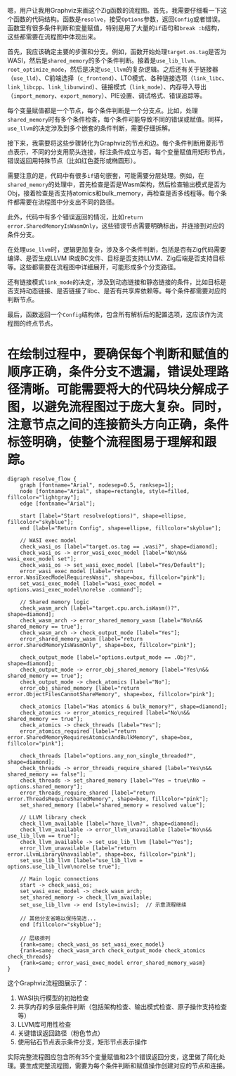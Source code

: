 嗯，用户让我用Graphviz来画这个Zig函数的流程图。首先，我需要仔细看一下这个函数的代码结构。函数是`resolve`，接受`Options`参数，返回`Config`或者错误。函数里有很多条件判断和变量赋值，特别是用了大量的`if`语句和`break :b`结构，这些都需要在流程图中体现出来。

首先，我应该确定主要的步骤和分支。例如，函数开始处理`target.os.tag`是否为WASI，然后是`shared_memory`的多个条件判断。接着是`use_lib_llvm`、`root_optimize_mode`，然后是决定`use_llvm`的复杂逻辑。之后还有关于链接器（`use_lld`）、C前端选择（`c_frontend`）、LTO模式、各种链接选项（`link_libc`、`link_libcpp`、`link_libunwind`）、链接模式（`link_mode`）、内存导入导出（`import_memory`、`export_memory`）、PIE设置、调试格式、错误追踪等。

每个变量赋值都是一个节点，每个条件判断是一个分支点。比如，处理`shared_memory`时有多个条件检查，每个条件可能导致不同的错误或赋值。同样，`use_llvm`的决定涉及到多个嵌套的条件判断，需要仔细拆解。

接下来，我需要将这些步骤转化为Graphviz的节点和边。每个条件判断用菱形节点表示，不同的分支用箭头连接，标注条件成立与否。每个变量赋值用矩形节点，错误返回用特殊节点（比如红色菱形或椭圆形）。

需要注意的是，代码中有很多`if`语句嵌套，可能需要分层处理。例如，在`shared_memory`的处理中，首先检查是否是Wasm架构，然后检查输出模式是否为Obj，接着检查是否支持atomics和bulk_memory，再检查是否多线程等。每个条件都需要在流程图中分支出不同的路径。

此外，代码中有多个错误返回的情况，比如`return error.SharedMemoryIsWasmOnly`，这些错误节点需要明确标出，并连接到对应的条件分支。

在处理`use_llvm`时，逻辑更加复杂，涉及多个条件判断，包括是否有Zig代码需要编译、是否生成LLVM IR或BC文件、目标是否支持LLVM、Zig后端是否支持目标等。这些都需要在流程图中详细展开，可能形成多个分支路径。

还有链接模式`link_mode`的决定，涉及到动态链接和静态链接的条件，比如目标是否支持动态链接、是否链接了libc、是否有共享库依赖等。每个条件都需要对应的判断节点。

最后，函数返回一个`Config`结构体，包含所有解析后的配置选项，这应该作为流程图的终点节点。

在绘制过程中，要确保每个判断和赋值的顺序正确，条件分支不遗漏，错误处理路径清晰。可能需要将大的代码块分解成子图，以避免流程图过于庞大复杂。同时，注意节点之间的连接箭头方向正确，条件标签明确，使整个流程图易于理解和跟踪。
================================================
```graphviz
digraph resolve_flow {
    graph [fontname="Arial", nodesep=0.5, ranksep=1];
    node [fontname="Arial", shape=rectangle, style=filled, fillcolor="lightgray"];
    edge [fontname="Arial"];

    start [label="Start resolve(options)", shape=ellipse, fillcolor="skyblue"];
    end [label="Return Config", shape=ellipse, fillcolor="skyblue"];

    // WASI exec model
    check_wasi_os [label="target.os.tag == .wasi?", shape=diamond];
    check_wasi_os -> error_wasi_exec_model [label="No\n&& wasi_exec_model set"];
    check_wasi_os -> set_wasi_exec_model [label="Yes/Default"];
    error_wasi_exec_model [label="return error.WasiExecModelRequiresWasi", shape=box, fillcolor="pink"];
    set_wasi_exec_model [label="wasi_exec_model = options.wasi_exec_model\norelse .command"];

    // Shared memory logic
    check_wasm_arch [label="target.cpu.arch.isWasm()?", shape=diamond];
    check_wasm_arch -> error_shared_memory_wasm [label="No\n&& shared_memory == true"];
    check_wasm_arch -> check_output_mode [label="Yes"];
    error_shared_memory_wasm [label="return error.SharedMemoryIsWasmOnly", shape=box, fillcolor="pink"];

    check_output_mode [label="options.output_mode == .Obj?", shape=diamond];
    check_output_mode -> error_obj_shared_memory [label="Yes\n&& shared_memory == true"];
    check_output_mode -> check_atomics [label="No"];
    error_obj_shared_memory [label="return error.ObjectFilesCannotShareMemory", shape=box, fillcolor="pink"];

    check_atomics [label="Has atomics & bulk_memory?", shape=diamond];
    check_atomics -> error_atomics_required [label="No\n&& shared_memory == true"];
    check_atomics -> check_threads [label="Yes"];
    error_atomics_required [label="return error.SharedMemoryRequiresAtomicsAndBulkMemory", shape=box, fillcolor="pink"];

    check_threads [label="options.any_non_single_threaded?", shape=diamond];
    check_threads -> error_threads_require_shared [label="Yes\n&& shared_memory == false"];
    check_threads -> set_shared_memory [label="Yes → true\nNo → options.shared_memory"];
    error_threads_require_shared [label="return error.ThreadsRequireSharedMemory", shape=box, fillcolor="pink"];
    set_shared_memory [label="shared_memory = resolved value"];

    // LLVM library check
    check_llvm_available [label="have_llvm?", shape=diamond];
    check_llvm_available -> error_llvm_unavailable [label="No\n&& use_lib_llvm == true"];
    check_llvm_available -> set_use_lib_llvm [label="Yes"];
    error_llvm_unavailable [label="return error.LlvmLibraryUnavailable", shape=box, fillcolor="pink"];
    set_use_lib_llvm [label="use_lib_llvm = options.use_lib_llvm\norelse true"];

    // Main logic connections
    start -> check_wasi_os;
    set_wasi_exec_model -> check_wasm_arch;
    set_shared_memory -> check_llvm_available;
    set_use_lib_llvm -> end [style=invis];  // 示意流程继续
    
    // 其他分支省略以保持简洁...
    end [fillcolor="skyblue"];
    
    // 层级排列
    {rank=same; check_wasi_os set_wasi_exec_model}
    {rank=same; check_wasm_arch check_output_mode check_atomics check_threads}
    {rank=same; error_wasi_exec_model error_shared_memory_wasm}
}
``` 

这个Graphviz流程图展示了：
1. WASI执行模型的初始检查
2. 共享内存的多层条件判断（包括架构检查、输出模式检查、原子操作支持检查等）
3. LLVM库可用性检查
4. 关键错误返回路径（粉色节点）
5. 使用钻石节点表示条件分支，矩形节点表示操作

实际完整流程图应包含所有35个变量赋值和23个错误返回分支，这里做了简化处理。要生成完整流程图，需要为每个条件判断和赋值操作创建对应的节点和连接。